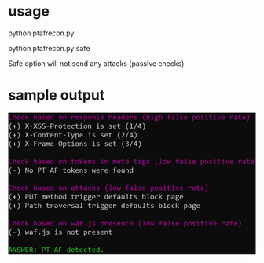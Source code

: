 # usage
python ptafrecon.py <url>

python ptafrecon.py <url> safe

Safe option will not send any attacks (passive checks)

# sample output
![](https://github.com/supereldar/ptafrecon/blob/master/readme.jpg?raw=true)
